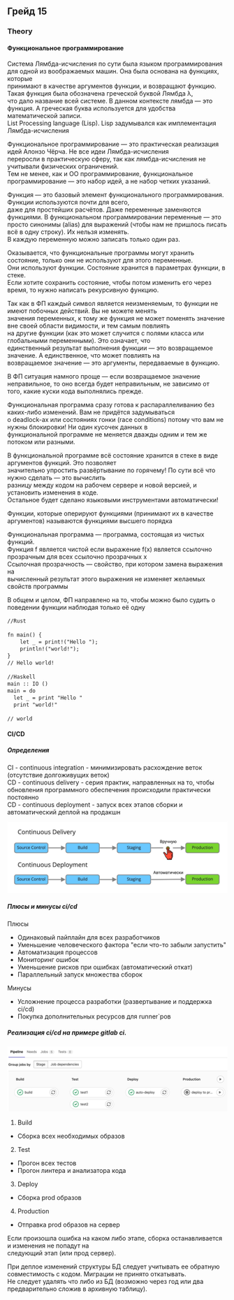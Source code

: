 ## Грейд 15

### Theory

#### Функциональное программирование

Система Лямбда-исчисления по сути была языком программирования для одной из воображаемых машин. Она была основана на функциях, которые  
принимают в качестве аргументов функции, и возвращают функцию. Такая функция была обозначена греческой буквой Лямбда λ,  
что дало название всей системе. В данном контексте лямбда — это функция. А греческая буква используется для удобства математической записи.  
List Processing language (Lisp). Lisp задумывался как имплементация Лямбда-исчисления  

Функциональное программирование — это практическая реализация идей Алонзо Чёрча. Не все идеи Лямбда-исчисления  
переросли в практическую сферу, так как лямбда-исчисления не учитывали физических ограничений.  
Тем не менее, как и ОО программирование, функциональное программирование — это набор идей, а не набор четких указаний.  

Функция — это базовый элемент функционального программирования. Функции используются почти для всего,  
даже для простейших расчётов. Даже переменные заменяются функциями. В функциональном программировании переменные — это  
просто синонимы (alias) для выражений (чтобы нам не пришлось писать всё в одну строку). Их нельзя изменять.  
В каждую переменную можно записать только один раз.  

Оказывается, что функциональные программы могут хранить состояние, только они не используют для этого переменные.  
Они используют функции. Состояние хранится в параметрах функции, в стеке.  
Если хотите сохранить состояние, чтобы потом изменить его через время, то нужно написать рекурсивную функцию.  

Так как в ФП каждый символ является неизменяемым, то функции не имеют побочных действий. Вы не можете менять  
значения переменных, к тому же функция не может поменять значение вне своей области видимости, и тем самым повлиять  
на другие функции (как это может случится с полями класса или глобальными переменными). Это означает, что  
единственный результат выполнения функции — это возвращаемое значение. А единственное, что может повлиять на  
возвращаемое значение — это аргументы, передаваемые в функцию.  

В ФП ситуация намного проще — если возвращаемое значение неправильное, то оно всегда будет неправильным, не зависимо от  
того, какие куски кода выполнялись прежде.  

Функциональная программа сразу готова к распараллеливанию без каких-либо изменений. Вам не придётся задумываться  
о deadlock-ах или состояниях гонки (race conditions) потому что вам не нужны блокировки! Ни один кусочек данных в  
функциональной программе не меняется дважды одним и тем же потоком или разными.  

В функциональной программе всё состояние хранится в стеке в виде аргументов функций. Это позволяет  
значительно упростить развёртывание по горячему! По сути всё что нужно сделать — это вычислить  
разницу между кодом на рабочем сервере и новой версией, и установить изменения в коде.  
Остальное будет сделано языковыми инструментами автоматически!  

Функции, которые оперируют функциями (принимают их в качестве аргументов) называются функциями высшего порядка  

Функциональная программа — программа, состоящая из чистых функций.  
Функция f является чистой если выражение f(x) является ссылочно прозрачным для всех ссылочно прозрачных x  
Ссылочная прозрачность — свойство, при котором замена выражения на  
вычисленный результат этого выражения не изменяет желаемых свойств программы  

В общем и целом, ФП направлено на то, чтобы можно было судить о поведении функции наблюдая только её одну  

```
//Rust

fn main() {
    let _ = print!("Hello ");
    println!("world!");
}
// Hello world!

//Haskell
main :: IO ()
main = do
  let _ = print "Hello "
  print "world!"
  
// world
```

#### CI/CD

##### Определения

CI - continuous integration - минимизировать расхождение веток (отсутствие долгоживущих веток)  
CD - continuous delivery    - серия практик, направленных на то, чтобы обновления программного обеспечения происходили практически постоянно  
CD - continuous deployment  - запуск всех этапов сборки и автоматический деплой на продакшн  

![cicd.png](../../../assets/images/cicd.png)  

##### Плюсы и минусы ci/cd

Плюсы
- Одинаковый пайплайн для всех разработчиков
- Уменьшение человеческого фактора "если что-то забыли запустить"
- Автоматизация процессов
- Мониторинг ошибок
- Уменьшение рисков при ошибках (автоматический откат)
- Параллельный запуск множества сборок

Минусы
- Усложнение процесса разработки (развертывание и поддержка ci/cd)
- Покупка дополнительных ресурсов для runner`ров

##### Реализация ci/cd на примере gitlab ci.  
![gitlabci.png](../../../assets/images/gitlabci.png)  

1. Build
 - Сборка всех необходимых образов
2. Test
 - Прогон всех тестов
 - Прогон линтера и анализатора кода
3. Deploy
 - Сборка prod образов
4. Production
 - Отправка prod образов на сервер

Если произошла ошибка на каком либо этапе, сборка останавливается и изменения не попадут на  
следующий этап (или прод сервер).  

При деплое изменений структуры БД следует учитывать ее обратную совместимость с кодом. Миграции не принято откатывать.  
Не следует удалять что либо из БД (возможно через год или два предварительно сложив в архивную таблицу).  
